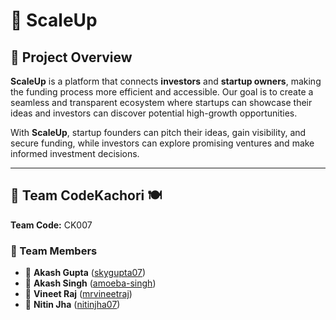 # 🚀 ScaleUp  


## 🎯 Project Overview  
**ScaleUp** is a platform that connects **investors** and **startup owners**, making the funding process more efficient and accessible. Our goal is to create a seamless and transparent ecosystem where startups can showcase their ideas and investors can discover potential high-growth opportunities.  

With **ScaleUp**, startup founders can pitch their ideas, gain visibility, and secure funding, while investors can explore promising ventures and make informed investment decisions.  

---

## 👥 Team CodeKachori 🍽️  
**Team Code:** CK007  

### 🤝 Team Members  
- 🔹 **Akash Gupta** ([skygupta07](https://github.com/skygupta07))  
- 🔹 **Akash Singh** ([amoeba-singh](https://github.com/amoeba-singh))  
- 🔹 **Vineet Raj** ([mrvineetraj](https://github.com/mrvineetraj))  
- 🔹 **Nitin Jha** ([nitinjha07](https://github.com/nitinjha07))  
